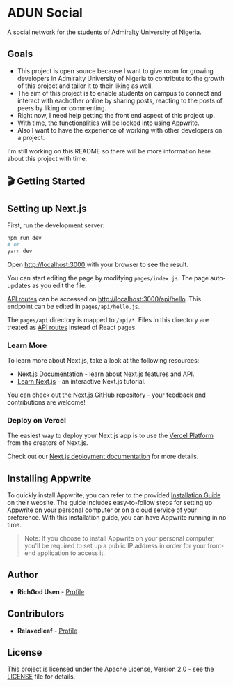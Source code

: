 # ADUN Social

A social network for the students of Admiralty University of Nigeria.
## Goals

- This project is open source because I want to give room for growing developers in Admiralty University of Nigeria to contribute to the growth of this project and tailor it to their liking as well.
- The aim of this project is to enable students on campus to connect and interact with eachother online by sharing posts, reacting to the posts of peers by liking or commenting.
- Right now, I need help getting the front end aspect of this project up.
- With time, the functionalities will be looked into using Appwrite.
- Also I want to have the experience of working with other developers on a project.

I'm still working on this README so there will be more information here about this project with time.

## 🎬 Getting Started

## Setting up Next.js
First, run the development server:

```bash
npm run dev
# or
yarn dev
```

Open [http://localhost:3000](http://localhost:3000) with your browser to see the result.

You can start editing the page by modifying `pages/index.js`. The page auto-updates as you edit the file.

[API routes](https://nextjs.org/docs/api-routes/introduction) can be accessed on [http://localhost:3000/api/hello](http://localhost:3000/api/hello). This endpoint can be edited in `pages/api/hello.js`.

The `pages/api` directory is mapped to `/api/*`. Files in this directory are treated as [API routes](https://nextjs.org/docs/api-routes/introduction) instead of React pages.

### Learn More

To learn more about Next.js, take a look at the following resources:

- [Next.js Documentation](https://nextjs.org/docs) - learn about Next.js features and API.
- [Learn Next.js](https://nextjs.org/learn) - an interactive Next.js tutorial.

You can check out [the Next.js GitHub repository](https://github.com/vercel/next.js/) - your feedback and contributions are welcome!

### Deploy on Vercel

The easiest way to deploy your Next.js app is to use the [Vercel Platform](https://vercel.com/new?utm_medium=default-template&filter=next.js&utm_source=create-next-app&utm_campaign=create-next-app-readme) from the creators of Next.js.

Check out our [Next.js deployment documentation](https://nextjs.org/docs/deployment) for more details.

## Installing Appwrite
To quickly install Appwrite, you can refer to the provided [Installation Guide](https://appwrite.io/docs/installation) on their website. The guide includes easy-to-follow steps for setting up Appwrite on your personal computer or on a cloud service of your preference. With this installation guide, you can have Appwrite running in no time.

> Note: If you choose to install Appwrite on your personal computer, you'll be required to set up a public IP address in order for your front-end application to access it.

## Author

- **RichGod Usen** - [Profile](https://github.com/RichGod93)

## Contributors

- **Relaxedleaf** - [Profile](https://github.com/relaxedleaf)

## License

This project is licensed under the Apache License, Version 2.0 - see the [LICENSE](LICENSE) file for details.
